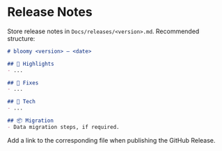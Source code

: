 # Release Notes

Store release notes in `Docs/releases/<version>.md`. Recommended structure:

```markdown
# bloomy <version> — <date>

## 🚀 Highlights
- ...

## 🐛 Fixes
- ...

## 🔧 Tech
- ...

## 📦 Migration
- Data migration steps, if required.
```

Add a link to the corresponding file when publishing the GitHub Release.
